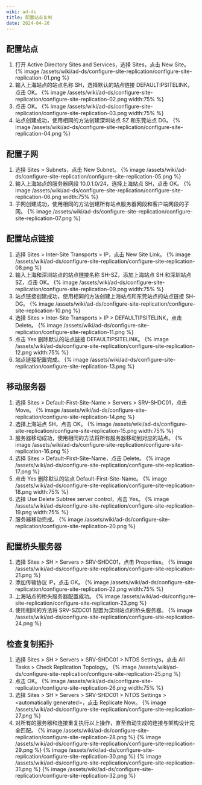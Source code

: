 ```yaml
---
wiki: ad-ds
title: 配置站点复制
date: 2024-04-26
---
```


## 配置站点

1. 打开 Active Directory Sites and Services，选择 Sites，点击 New Site。
{% image /assets/wiki/ad-ds/configure-site-replication/configure-site-replication-01.png %}
2. 输入上海站点的站点名称 SH，选择默认的站点链接 DEFAULTIPSITELINK，点击 OK。
{% image /assets/wiki/ad-ds/configure-site-replication/configure-site-replication-02.png width:75% %}
3. 点击 OK。
{% image /assets/wiki/ad-ds/configure-site-replication/configure-site-replication-03.png width:75% %}
4. 站点创建成功，使用相同的方法创建深圳站点 SZ 和东莞站点 DG。
{% image /assets/wiki/ad-ds/configure-site-replication/configure-site-replication-04.png %}

## 配置子网

1. 选择 Sites > Subnets，点击 New Subnet。
{% image /assets/wiki/ad-ds/configure-site-replication/configure-site-replication-05.png %}
2. 输入上海站点的服务器网段 10.0.1.0/24，选择上海站点 SH，点击 OK。
{% image /assets/wiki/ad-ds/configure-site-replication/configure-site-replication-06.png width:75% %}
3. 子网创建成功，使用相同的方法创建所有站点服务器网段和客户端网段的子网。
{% image /assets/wiki/ad-ds/configure-site-replication/configure-site-replication-07.png %}

## 配置站点链接

1. 选择 Sites > Inter-Site Transports > IP，点击 New Site Link。
{% image /assets/wiki/ad-ds/configure-site-replication/configure-site-replication-08.png %}
2. 输入上海和深圳站点的站点链接名称 SH-SZ，添加上海站点 SH 和深圳站点 SZ，点击 OK。
{% image /assets/wiki/ad-ds/configure-site-replication/configure-site-replication-09.png width:75% %}
3. 站点链接创建成功，使用相同的方法创建上海站点和东莞站点的站点链接 SH-DG。
{% image /assets/wiki/ad-ds/configure-site-replication/configure-site-replication-10.png %}
4. 选择 Sites > Inter-Site Transports > IP > DEFAULTIPSITELINK，点击 Delete。
{% image /assets/wiki/ad-ds/configure-site-replication/configure-site-replication-11.png %}
5. 点击 Yes 删除默认的站点链接 DEFAULTIPSITELINK。
{% image /assets/wiki/ad-ds/configure-site-replication/configure-site-replication-12.png width:75% %}
6. 站点链接配置完成。
{% image /assets/wiki/ad-ds/configure-site-replication/configure-site-replication-13.png %}

## 移动服务器

1. 选择 Sites > Default-First-Site-Name > Servers > SRV-SHDC01，点击 Move。
{% image /assets/wiki/ad-ds/configure-site-replication/configure-site-replication-14.png %}
2. 选择上海站点 SH，点击 OK。
{% image /assets/wiki/ad-ds/configure-site-replication/configure-site-replication-15.png width:75% %}
3. 服务器移动成功，使用相同的方法将所有服务器移动到对应的站点。
{% image /assets/wiki/ad-ds/configure-site-replication/configure-site-replication-16.png %}
4. 选择 Sites > Default-First-Site-Name，点击 Delete。
{% image /assets/wiki/ad-ds/configure-site-replication/configure-site-replication-17.png %}
5. 点击 Yes 删除默认的站点 Default-First-Site-Name。
{% image /assets/wiki/ad-ds/configure-site-replication/configure-site-replication-18.png width:75% %}
6. 选择 Use Delete Subtree server control，点击 Yes。
{% image /assets/wiki/ad-ds/configure-site-replication/configure-site-replication-19.png width:75% %}
7. 服务器移动完成。
{% image /assets/wiki/ad-ds/configure-site-replication/configure-site-replication-20.png %}

## 配置桥头服务器

1. 选择 Sites > SH > Servers > SRV-SHDC01，点击 Properties。
{% image /assets/wiki/ad-ds/configure-site-replication/configure-site-replication-21.png %}
2. 添加传输协议 IP，点击 OK。
{% image /assets/wiki/ad-ds/configure-site-replication/configure-site-replication-22.png width:75% %}
3. 上海站点的桥头服务器配置成功。
{% image /assets/wiki/ad-ds/configure-site-replication/configure-site-replication-23.png %}
4. 使用相同的方法将 SRV-SZDC01 配置为深圳站点的桥头服务器。
{% image /assets/wiki/ad-ds/configure-site-replication/configure-site-replication-24.png %}

## 检查复制拓扑

1. 选择 Sites > SH > Servers > SRV-SHDC01 > NTDS Settings，点击 All Tasks > Check Replication Topology。
{% image /assets/wiki/ad-ds/configure-site-replication/configure-site-replication-25.png %}
2. 点击 OK。
{% image /assets/wiki/ad-ds/configure-site-replication/configure-site-replication-26.png width:75% %}
3. 选择 Sites > SH > Servers > SRV-SHDC01 > NTDS Settings > \<automatically generated\>，点击 Replicate Now。
{% image /assets/wiki/ad-ds/configure-site-replication/configure-site-replication-27.png %}
4. 对所有的服务器和连接重复执行以上操作，直至自动生成的连接与架构设计完全匹配。
{% image /assets/wiki/ad-ds/configure-site-replication/configure-site-replication-28.png %}
{% image /assets/wiki/ad-ds/configure-site-replication/configure-site-replication-29.png %}
{% image /assets/wiki/ad-ds/configure-site-replication/configure-site-replication-30.png %}
{% image /assets/wiki/ad-ds/configure-site-replication/configure-site-replication-31.png %}
{% image /assets/wiki/ad-ds/configure-site-replication/configure-site-replication-32.png %}
